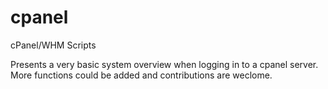 cpanel
======

cPanel/WHM Scripts

Presents a very basic system overview when logging in to a cpanel server. More functions could be added and contributions are weclome.
